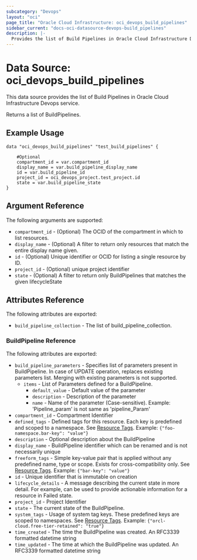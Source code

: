 ```yaml
---
subcategory: "Devops"
layout: "oci"
page_title: "Oracle Cloud Infrastructure: oci_devops_build_pipelines"
sidebar_current: "docs-oci-datasource-devops-build_pipelines"
description: |-
  Provides the list of Build Pipelines in Oracle Cloud Infrastructure Devops service
---
```


# Data Source: oci_devops_build_pipelines
This data source provides the list of Build Pipelines in Oracle Cloud Infrastructure Devops service.

Returns a list of BuildPipelines.


## Example Usage

```hcl
data "oci_devops_build_pipelines" "test_build_pipelines" {

	#Optional
	compartment_id = var.compartment_id
	display_name = var.build_pipeline_display_name
	id = var.build_pipeline_id
	project_id = oci_devops_project.test_project.id
	state = var.build_pipeline_state
}
```

## Argument Reference

The following arguments are supported:

* `compartment_id` - (Optional) The OCID of the compartment in which to list resources.
* `display_name` - (Optional) A filter to return only resources that match the entire display name given.
* `id` - (Optional) Unique identifier or OCID for listing a single resource by ID.
* `project_id` - (Optional) unique project identifier
* `state` - (Optional) A filter to return only BuildPipelines that matches the given lifecycleState


## Attributes Reference

The following attributes are exported:

* `build_pipeline_collection` - The list of build_pipeline_collection.

### BuildPipeline Reference

The following attributes are exported:

* `build_pipeline_parameters` - Specifies list of parameters present in BuildPipeline. In case of UPDATE operation, replaces existing parameters list. Merging with existing parameters is not supported. 
	* `items` - List of Parameters defined for a BuildPipeline.
		* `default_value` - Default value of the parameter
		* `description` - Description of the parameter
		* `name` - Name of the parameter (Case-sensitive). Example: 'Pipeline_param' is not same as 'pipeline_Param' 
* `compartment_id` - Compartment Identifier
* `defined_tags` - Defined tags for this resource. Each key is predefined and scoped to a namespace. See [Resource Tags](https://docs.cloud.oracle.com/iaas/Content/General/Concepts/resourcetags.htm). Example: `{"foo-namespace.bar-key": "value"}`
* `description` - Optional description about the BuildPipeline
* `display_name` - BuildPipeline identifier which can be renamed and is not necessarily unique
* `freeform_tags` - Simple key-value pair that is applied without any predefined name, type or scope. Exists for cross-compatibility only.  See [Resource Tags](https://docs.cloud.oracle.com/iaas/Content/General/Concepts/resourcetags.htm). Example: `{"bar-key": "value"}`
* `id` - Unique identifier that is immutable on creation
* `lifecycle_details` - A message describing the current state in more detail. For example, can be used to provide actionable information for a resource in Failed state.
* `project_id` - Project Identifier
* `state` - The current state of the BuildPipeline.
* `system_tags` - Usage of system tag keys. These predefined keys are scoped to namespaces. See [Resource Tags](https://docs.cloud.oracle.com/iaas/Content/General/Concepts/resourcetags.htm). Example: `{"orcl-cloud.free-tier-retained": "true"}`
* `time_created` - The time the BuildPipeline was created. An RFC3339 formatted datetime string
* `time_updated` - The time at which the BuildPipeline was updated. An RFC3339 formatted datetime string

